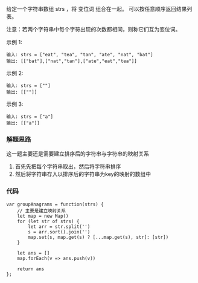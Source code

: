 给定一个字符串数组 strs ，将 变位词 组合在一起。 可以按任意顺序返回结果列表。

注意：若两个字符串中每个字符出现的次数都相同，则称它们互为变位词。

示例 1:
```
输入: strs = ["eat", "tea", "tan", "ate", "nat", "bat"]
输出: [["bat"],["nat","tan"],["ate","eat","tea"]]
```
示例 2:
```
输入: strs = [""]
输出: [[""]]
```
示例 3:
```
输入: strs = ["a"]
输出: [["a"]]
```
### 解题思路
这一题主要还是需要建立排序后的字符串与字符串的映射关系
1. 首先先把每个字符串取出，然后将字符串排序
2. 然后将字符串存入以排序后的字符串为key的映射的数组中

### 代码
```
var groupAnagrams = function(strs) {
    // 主要是建立映射关系
    let map = new Map()
    for (let str of strs) {
        let arr = str.split('')
        s = arr.sort().join('')
        map.set(s, map.get(s) ? [...map.get(s), str]: [str])
    }

    let ans = []
    map.forEach(v => ans.push(v))

    return ans
};
```